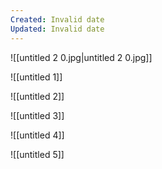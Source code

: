 ```yaml
---
Created: Invalid date
Updated: Invalid date
---
```

![[untitled 2 0.jpg|untitled 2 0.jpg]]

![[untitled 1]]

![[untitled 2]]

![[untitled 3]]

![[untitled 4]]

![[untitled 5]]